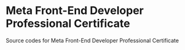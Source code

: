 # Meta Front-End Developer Professional Certificate
Source codes for Meta Front-End Developer Professional Certificate
